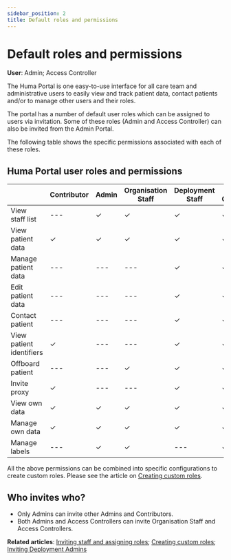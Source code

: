 ```yaml
---
sidebar_position: 2
title: Default roles and permissions
---
```

# Default roles and permissions
**User**: Admin; Access Controller

The Huma Portal is one easy-to-use interface for all care team and administrative users to easily view and track patient data, contact patients and/or to manage other users and their roles. 

The portal has a number of default user roles which can be assigned to users via invitation. Some of these roles (Admin and Access Controller) can also be invited from the Admin Portal. 

The following table shows the specific permissions associated with each of these roles.
## Huma Portal user roles and permissions

|                          | Contributor | Admin | Organisation Staff | Deployment Staff | Access Controller |
| ------------------------ | ----------- | ----- | ------------------ | ---------------- | ----------------- |
| View staff list          | ---         | ✓     | ✓                  | ✓                | ✓                 |
| View patient data        | ✓           | ✓     | ✓                  | ✓                | ✓                 |
| Manage patient data      | ---         | ---   | ---                | ✓                | ✓                 |
| Edit patient data        | ---         | ---   | ---                | ✓                | ✓                 |
| Contact patient          | ---         | ---   | ---                | ✓                | ✓                 |
| View patient identifiers | ✓           | ---   | ---                | ✓                | ✓                 |
| Offboard patient         | ---         | ---   | ✓                  | ✓                | ✓                 |
| Invite proxy             | ✓           | ---   | ---                | ✓                | ✓                 |
| View own data            | ✓           | ✓     | ✓                  | ✓                | ✓                 |
| Manage own data          | ✓           | ✓     | ✓                  | ✓                | ✓                 |
| Manage labels            | ---         | ✓     | ✓                  | ---              | ✓                 |

All the above permissions can be combined into specific configurations to create custom roles. Please see the article on [Creating custom roles](./creating-custom-roles.md). 

## Who invites who?
- Only Admins can invite other Admins and Contributors.
- Both Admins and Access Controllers can invite Organisation Staff and Access Controllers.

**Related articles**: [Inviting staff and assigning roles](./inviting-staff-and-assigning-roles.md); [Creating custom roles](./creating-custom-roles.md); [Inviting Deployment Admins](../../admin-portal/managing-deployments/tools-and-navigation/inviting-deployment-admins.md)
